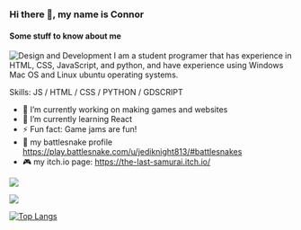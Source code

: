 ### Hi there 👋, my name is Connor
#### Some stuff to know about me
![Design and Development](https://libg.s3.us-east-2.amazonaws.com/download/Its-Time-To-Program-Something.jpg)
I am a student programer that has experience in HTML, CSS, JavaScript, and python, and have experience using Windows Mac OS and Linux ubuntu operating systems.

Skills:  JS / HTML / CSS / PYTHON / GDSCRIPT

- 🔭 I’m currently working on making games and websites
- 🌱 I’m currently learning React 
- ⚡ Fun fact: Game jams are fun!
- 🐍 my battlesnake profile https://play.battlesnake.com/u/jediknight813/#battlesnakes 
- 🎮 my itch.io page: https://the-last-samurai.itch.io/


<img
    src="https://github-readme-stats.vercel.app/api?username=jediknight813&show_icons=true&theme=react&&hide_border=true"
  />

<img
    src="https://github-readme-streak-stats.herokuapp.com/?user=jediknight813&&theme=react&&hide_border=true"
  />

[![Top Langs](https://github-readme-stats.vercel.app/api/top-langs/?username=jediknight813&layout=compact&theme=react)
](https://github.com/jediknight813/github-readme-stats&theme=react)



